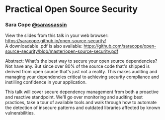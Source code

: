# Practical Open Source Security
### Sara Cope  [@sarassassin](https://twitter.com/sarassassin)
View the slides from this talk in your web browser: https://saracope.github.io/open-source-security/  
A downloadable .pdf is also available: https://github.com/saracope/open-source-security/blob/master/open-source-security.pdf

Abstract: What's the best way to secure your open source dependencies? Not have any. But since over 80% of the source code that's shipped is derived from open source that's just not a reality. This makes auditing and managing your dependencies critical to achieving security compliance and instilling confidence in your application.

This talk will cover secure dependency management from both a proactive and reactive standpoint. We'll go over monitoring and auditing best practices, take a tour of available tools and walk through how to automate the detection of insecure patterns and outdated libraries affected by known vulnerabilities.
